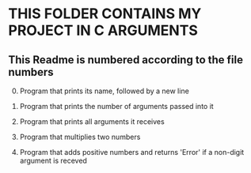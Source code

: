 # THIS FOLDER CONTAINS MY PROJECT IN C ARGUMENTS
## This Readme is numbered according to the file numbers

0.	Program that prints its name, followed by a new line

1.	Program that prints the number of arguments passed into it

2.	Program that prints all arguments it receives

3.	Program that multiplies two numbers

4.	Program that adds positive numbers and returns 'Error' if a non-digit argument is receved
